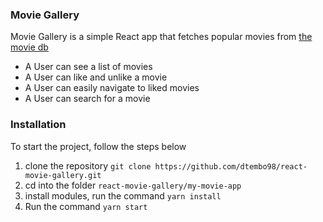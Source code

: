 ### Movie Gallery
Movie Gallery is a simple React app that fetches popular movies from  [the movie db](https://www.themoviedb.org/) 
 - A User can see a list of movies
 - A User can like and unlike a movie
 - A User can easily navigate to liked movies
 - A User can search for a movie

### Installation
To start the project, follow the steps below

1. clone the repository  ```git clone https://github.com/dtembo98/react-movie-gallery.git ```
2. cd  into the folder ```react-movie-gallery/my-movie-app```
3. install modules, run the command ```yarn install```
4. Run the command ```yarn start```

